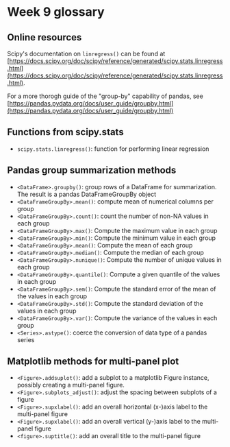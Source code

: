 # Week 9 glossary

## Online resources

Scipy's documentation on `linregress()` can be found at [https://docs.scipy.org/doc/scipy/reference/generated/scipy.stats.linregress.html](https://docs.scipy.org/doc/scipy/reference/generated/scipy.stats.linregress.html).

For a more thorogh guide of the "group-by" capability of pandas, see [https://pandas.pydata.org/docs/user_guide/groupby.html](https://pandas.pydata.org/docs/user_guide/groupby.html)

## Functions from scipy.stats

+ `scipy.stats.linregress()`: function for performing linear regression

## Pandas group summarization methods

+ `<DataFrame>.groupby()`: group rows of a DataFrame for summarization. The result is a pandas DataFrameGroupBy object
+ `<DataFrameGroupBy>.mean()`: compute mean of numerical columns per group
+ `<DataFrameGroupBy>.count()`: count the number of non-NA values in each group
+ `<DataFrameGroupBy>.max()`: Compute the maximum value in each group
+ `<DataFrameGroupBy>.min()`: Compute the minimum value in each group
+ `<DataFrameGroupBy>.mean()`: Compute the mean of each group
+ `<DataFrameGroupBy>.median()`: Compute the median of each group
+ `<DataFrameGroupBy>.nunique()`: Compute the number of unique values in each group
+ `<DataFrameGroupBy>.quantile()`: Compute a given quantile of the values in each group
+ `<DataFrameGroupBy>.sem()`: Compute the standard error of the mean of the values in each group
+ `<DataFrameGroupBy>.std()`: Compute the standard deviation of the values in each group
+ `<DataFrameGroupBy>.var()`: Compute the variance of the values in each group
+ `<Series>.astype()`: coerce the conversion of data type of a pandas series
  
## Matplotlib methods for multi-panel plot

+ `<Figure>.addsuplot()`: add a subplot to a matplotlib Figure instance, possibly creating a multi-panel figure.
+ `<Figure>.subplots_adjust()`: adjust the spacing between subplots of a figure
+ `<Figure>.supxlabel()`: add an overall horizontal (x-)axis label to the multi-panel figure
+ `<Figure>.supxlabel()`: add an overall vertical (y-)axis label to the multi-panel figure
+ `<figure>.suptitle()`: add an overall title to the multi-panel figure
